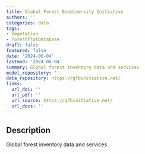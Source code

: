 ```yaml
---
title: Global Forest Biodiversity Initiative
authors: ''
categories: data
tags:
- Vegetation
- ForestPlotDatabase
draft: false
featured: false
date: '2024-06-04'
lastmod: '2024-06-04'
summary: Global forest inventory data and services
model_repository: ''
data_repository: https://gfbinitiative.net/
links:
  url_doi: ''
  url_pdf: ''
  url_source: https://gfbinitiative.net/
  url_docs: ''
---
```


## Description

Global forest inventory data and services

